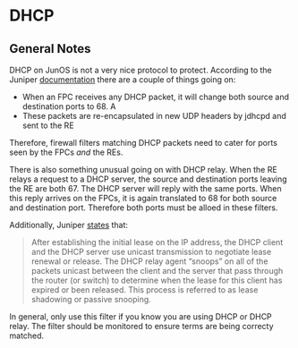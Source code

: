 # DHCP

## General Notes
DHCP on JunOS is not a very nice protocol to protect. According to the Juniper [documentation](https://www.juniper.net/documentation/us/en/software/junos/routing-policy/topics/example/subscriber-management-dhcp-firewall-filter.html) there are a couple of things going on:

 * When an FPC receives any DHCP packet, it will change both source and destination ports to 68.
A
 * These packets are re-encapsulated in new UDP headers by jdhcpd and sent to the RE

Therefore, firewall filters matching DHCP packets need to cater for ports seen by the FPCs *and* the REs.

There is also something unusual going on with DHCP relay. When the RE relays a request to a DHCP server, the source and destination ports leaving the RE are both 67. The DHCP server will reply with the same ports. When this reply arrives on the FPCs, it is again translated to 68 for both source and destination port. Therefore both ports must be alloed in these filters.

Additionally, Juniper [states](https://www.juniper.net/documentation/us/en/software/junos/dhcp/topics/topic-map/dhcp-relay-agent-security-devices.html) that:

>After establishing the initial lease on the IP address, the DHCP client and the DHCP server use unicast transmission to negotiate lease renewal or release. The DHCP relay agent “snoops” on all of the packets unicast between the client and the server that pass through the router (or switch) to determine when the lease for this client has expired or been released. This process is referred to as lease shadowing or passive snooping.

In general, only use this filter if you know you are using DHCP or DHCP relay. The filter should be monitored to ensure terms are being correcty matched.
